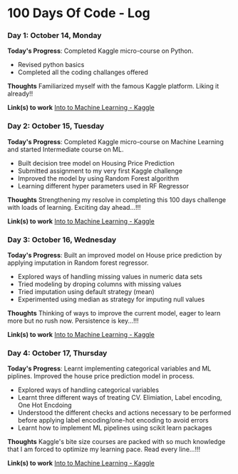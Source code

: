 # 100 Days Of Code - Log

### Day 1: October 14, Monday

**Today's Progress**: Completed Kaggle micro-course on Python.

- Revised python basics
- Completed all the coding challanges offered

**Thoughts** Familiarized myself with the famous Kaggle platform. Liking it already!!

**Link(s) to work**
[Into to Machine Learning - Kaggle](https://github.com/arntony/kaggle/tree/master/housing_price_prediction)


### Day 2: October 15, Tuesday

**Today's Progress**: Completed Kaggle micro-course on Machine Learning and started Intermediate course on ML.

- Built decision tree model on Housing Price Prediction
- Submitted assignment to my very first Kaggle challenge
- Improved the model by using Random Forest algorithm
- Learning different hyper parameters used in RF Regressor

**Thoughts** Strengthening my resolve in completing this 100 days challenge with loads of learning. Exciting day ahead...!!!

**Link(s) to work**
[Into to Machine Learning - Kaggle](https://github.com/arntony/kaggle/tree/master/housing_price_prediction)


### Day 3: October 16, Wednesday

**Today's Progress**: Built an improved model on House price prediction by applying imputation in Random forest regressor.

- Explored ways of handling missing values in numeric data sets
- Tried modeling by droping columns with missing values
- Tried imputation using default strategy (mean)
- Experimented using median as strategy for imputing null values

**Thoughts** Thinking of ways to improve the current model, eager to learn more but no rush now. Persistence is key...!!!

**Link(s) to work**
[Into to Machine Learning - Kaggle](https://github.com/arntony/kaggle/tree/master/housing_price_prediction)


### Day 4: October 17, Thursday

**Today's Progress**: Learnt implementing categorical variables and ML piplines. Improved the house price prediction model in process. 

- Explored ways of handling categorical variables
- Learnt three different ways of treating CV. Elimiation, Label encoding, One Hot Encdoing
- Understood the different checks and actions necessary to be performed before applying label encoding/one-hot encoding to avoid errors
- Learnt how to implement ML pipelines using scikit learn packages

**Thoughts** Kaggle's bite size courses are packed with so much knowledge that I am forced to optimize my learning pace. Read every line...!!!

**Link(s) to work**
[Into to Machine Learning - Kaggle](https://github.com/arntony/kaggle/tree/master/housing_price_prediction)
